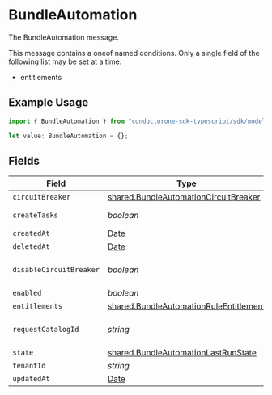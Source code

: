 # BundleAutomation

The BundleAutomation message.

This message contains a oneof named conditions. Only a single field of the following list may be set at a time:
  - entitlements


## Example Usage

```typescript
import { BundleAutomation } from "conductorone-sdk-typescript/sdk/models/shared";

let value: BundleAutomation = {};
```

## Fields

| Field                                                                                                   | Type                                                                                                    | Required                                                                                                | Description                                                                                             |
| ------------------------------------------------------------------------------------------------------- | ------------------------------------------------------------------------------------------------------- | ------------------------------------------------------------------------------------------------------- | ------------------------------------------------------------------------------------------------------- |
| `circuitBreaker`                                                                                        | [shared.BundleAutomationCircuitBreaker](../../../sdk/models/shared/bundleautomationcircuitbreaker.md)   | :heavy_minus_sign:                                                                                      | N/A                                                                                                     |
| `createTasks`                                                                                           | *boolean*                                                                                               | :heavy_minus_sign:                                                                                      | The createTasks field.                                                                                  |
| `createdAt`                                                                                             | [Date](https://developer.mozilla.org/en-US/docs/Web/JavaScript/Reference/Global_Objects/Date)           | :heavy_minus_sign:                                                                                      | N/A                                                                                                     |
| `deletedAt`                                                                                             | [Date](https://developer.mozilla.org/en-US/docs/Web/JavaScript/Reference/Global_Objects/Date)           | :heavy_minus_sign:                                                                                      | N/A                                                                                                     |
| `disableCircuitBreaker`                                                                                 | *boolean*                                                                                               | :heavy_minus_sign:                                                                                      | The disableCircuitBreaker field.                                                                        |
| `enabled`                                                                                               | *boolean*                                                                                               | :heavy_minus_sign:                                                                                      | The enabled field.                                                                                      |
| `entitlements`                                                                                          | [shared.BundleAutomationRuleEntitlement](../../../sdk/models/shared/bundleautomationruleentitlement.md) | :heavy_minus_sign:                                                                                      | N/A                                                                                                     |
| `requestCatalogId`                                                                                      | *string*                                                                                                | :heavy_minus_sign:                                                                                      | The requestCatalogId field.                                                                             |
| `state`                                                                                                 | [shared.BundleAutomationLastRunState](../../../sdk/models/shared/bundleautomationlastrunstate.md)       | :heavy_minus_sign:                                                                                      | N/A                                                                                                     |
| `tenantId`                                                                                              | *string*                                                                                                | :heavy_minus_sign:                                                                                      | The tenantId field.                                                                                     |
| `updatedAt`                                                                                             | [Date](https://developer.mozilla.org/en-US/docs/Web/JavaScript/Reference/Global_Objects/Date)           | :heavy_minus_sign:                                                                                      | N/A                                                                                                     |